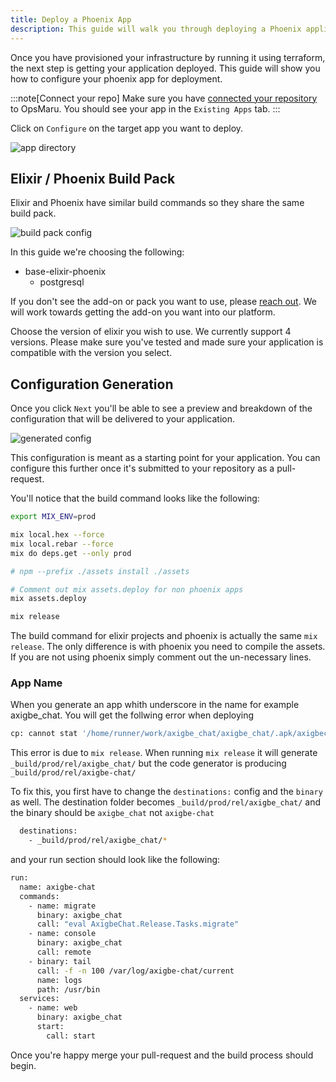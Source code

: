 ```yaml
---
title: Deploy a Phoenix App
description: This guide will walk you through deploying a Phoenix application to OpsMaru.
---
```


Once you have provisioned your infrastructure by running it using terraform, the next step is getting your application deployed. This guide will show you how to configure your phoenix app for deployment.

:::note[Connect your repo]
Make sure you have [connected your repository](/docs/application/connect-repository/) to OpsMaru. You should see your app in the `Existing Apps` tab.
:::

Click on `Configure` on the target app you want to deploy.

![app directory](../../../../assets/application/app-directory.png)

## Elixir / Phoenix Build Pack

Elixir and Phoenix have similar build commands so they share the same build pack.

![build pack config](../../../../assets/application/phoenix/build-pack-config.png)

In this guide we're choosing the following:

+ base-elixir-phoenix
  + postgresql

If you don't see the add-on or pack you want to use, please [reach out](https://github.com/orgs/upmaru/discussions). We will work towards getting the add-on you want into our platform.

Choose the version of elixir you wish to use. We currently support 4 versions. Please make sure you've tested and made sure your application is compatible with the version you select.


## Configuration Generation

Once you click `Next` you'll be able to see a preview and breakdown of the configuration that will be delivered to your application.

![generated config](../../../../assets/application/phoenix/generated-config.png)

This configuration is meant as a starting point for your application. You can configure this further once it's submitted to your repository as a pull-request. 

You'll notice that the build command looks like the following:

```bash
export MIX_ENV=prod

mix local.hex --force
mix local.rebar --force
mix do deps.get --only prod

# npm --prefix ./assets install ./assets

# Comment out mix assets.deploy for non phoenix apps
mix assets.deploy

mix release
```

The build command for elixir projects and phoenix is actually the same `mix release`. The only difference is with phoenix you need to compile the assets. If you are not using phoenix simply comment out the un-necessary lines.



### App Name
When you generate an app whith underscore in the name for example axigbe_chat. You will get the follwing error 
when deploying 
```bash
cp: cannot stat '/home/runner/work/axigbe_chat/axigbe_chat/.apk/axigbecode/axigbe_chat/src/_build/prod/rel/axigbe-chat/*': No such file or directory
```
This error is due to `mix release`.  When running `mix release` it will generate `_build/prod/rel/axigbe_chat/` 
but the code generator is producing `_build/prod/rel/axigbe-chat/`

To fix this, you first have to change the `destinations:` config and the `binary` as well.
The destination folder becomes `_build/prod/rel/axigbe_chat/` and the binary should be `axigbe_chat`
not `axigbe-chat`
 
```bash
  destinations:
    - _build/prod/rel/axigbe_chat/*
```
and your run section should look like the following: 

```bash
run:
  name: axigbe-chat
  commands:
    - name: migrate
      binary: axigbe_chat
      call: "eval AxigbeChat.Release.Tasks.migrate"
    - name: console
      binary: axigbe_chat
      call: remote
    - binary: tail
      call: -f -n 100 /var/log/axigbe-chat/current
      name: logs
      path: /usr/bin
  services:
    - name: web
      binary: axigbe_chat
      start:
        call: start
```
 

 



Once you're happy merge your pull-request and the build process should begin.